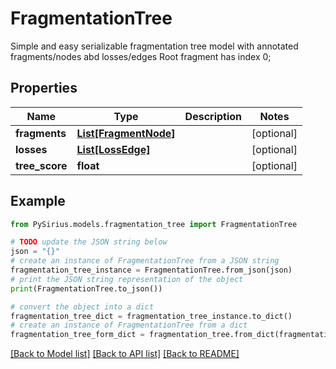 # FragmentationTree

Simple and easy serializable fragmentation tree model with annotated fragments/nodes abd losses/edges  Root fragment has index 0;

## Properties

Name | Type | Description | Notes
------------ | ------------- | ------------- | -------------
**fragments** | [**List[FragmentNode]**](FragmentNode.md) |  | [optional] 
**losses** | [**List[LossEdge]**](LossEdge.md) |  | [optional] 
**tree_score** | **float** |  | [optional] 

## Example

```python
from PySirius.models.fragmentation_tree import FragmentationTree

# TODO update the JSON string below
json = "{}"
# create an instance of FragmentationTree from a JSON string
fragmentation_tree_instance = FragmentationTree.from_json(json)
# print the JSON string representation of the object
print(FragmentationTree.to_json())

# convert the object into a dict
fragmentation_tree_dict = fragmentation_tree_instance.to_dict()
# create an instance of FragmentationTree from a dict
fragmentation_tree_form_dict = fragmentation_tree.from_dict(fragmentation_tree_dict)
```
[[Back to Model list]](../README.md#documentation-for-models) [[Back to API list]](../README.md#documentation-for-api-endpoints) [[Back to README]](../README.md)


